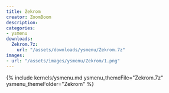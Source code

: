 ```yaml
---
title: Zekrom
creator: ZoomBoom
description: 
categories:
- ysmenu
downloads:
  Zekrom.7z:
    url: "/assets/downloads/ysmenu/Zekrom.7z"
images:
- url: "/assets/images/ysmenu/Zekrom/1.png"
---
```


{% include kernels/ysmenu.md ysmenu_themeFile="Zekrom.7z" ysmenu_themeFolder="Zekrom" %}
